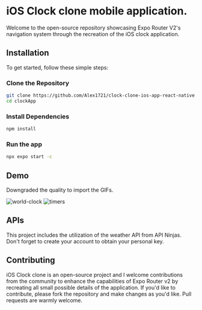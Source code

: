 # iOS Clock clone mobile application.

Welcome to the open-source repository showcasing Expo Router V2's navigation system through the recreation of the iOS clock application.

## Installation

To get started, follow these simple steps:

### Clone the Repository

```bash
git clone https://github.com/Alex1721/clock-clone-ios-app-react-native.git
cd clockApp
```

### Install Dependencies

```bash
npm install
```

### Run the app

```bash
npx expo start -c
```


## Demo

Downgraded the quality to import the GIFs.

![world-clock](https://github.com/Alex1721/clock-clone-ios-app-react-native/assets/73285589/7b0aaef2-3dc0-4cb0-9206-54de64a30d57)
![timers](https://github.com/Alex1721/clock-clone-ios-app-react-native/assets/73285589/3ed72f70-c1b6-4628-957d-b430766ee42b)

## APIs

This project includes the utilization of the weather API from API Ninjas. Don't forget to create your account to obtain your personal key.

## Contributing

iOS Clock clone is an open-source project and I welcome contributions from the community to enhance the capabilities of Expo Router v2 by recreating all small possible details of the application. If you'd like to contribute, please fork the repository and make changes as you'd like. Pull requests are warmly welcome.
